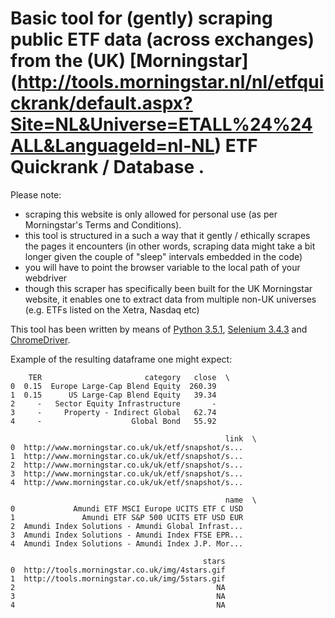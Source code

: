 # Basic tool for (gently) scraping public ETF data (across exchanges) from the (UK) [Morningstar] (http://tools.morningstar.nl/nl/etfquickrank/default.aspx?Site=NL&Universe=ETALL%24%24ALL&LanguageId=nl-NL) ETF Quickrank / Database .

Please note:

- scraping this website is only allowed for personal use (as per Morningstar's Terms and Conditions).
- this tool is structured in a such a way that it gently / ethically scrapes the pages it encounters (in other words, scraping data might take a bit longer given the couple of "sleep" intervals embedded in the code)
- you will have to point the browser variable to the local path of your webdriver
- though this scraper has specifically been built for the UK Morningstar website, it enables one to extract data from multiple non-UK universes (e.g. ETFs listed on the Xetra, Nasdaq etc)

This tool has been written by means of [Python 3.5.1](https://www.python.org/downloads/release/python-351/), [Selenium 3.4.3](https://pypi.python.org/pypi/selenium) and [ChromeDriver](https://sites.google.com/a/chromium.org/chromedriver/).

Example of the resulting dataframe one might expect:

```
    TER                       category   close  \
0  0.15  Europe Large-Cap Blend Equity  260.39
1  0.15      US Large-Cap Blend Equity   39.34
2     -   Sector Equity Infrastructure       -
3     -     Property - Indirect Global   62.74
4     -                    Global Bond   55.92

                                                link  \
0  http://www.morningstar.co.uk/uk/etf/snapshot/s...
1  http://www.morningstar.co.uk/uk/etf/snapshot/s...
2  http://www.morningstar.co.uk/uk/etf/snapshot/s...
3  http://www.morningstar.co.uk/uk/etf/snapshot/s...
4  http://www.morningstar.co.uk/uk/etf/snapshot/s...

                                                name  \
0             Amundi ETF MSCI Europe UCITS ETF C USD
1               Amundi ETF S&P 500 UCITS ETF USD EUR
2  Amundi Index Solutions - Amundi Global Infrast...
3  Amundi Index Solutions - Amundi Index FTSE EPR...
4  Amundi Index Solutions - Amundi Index J.P. Mor...

                                           stars
0  http://tools.morningstar.co.uk/img/4stars.gif
1  http://tools.morningstar.co.uk/img/5stars.gif
2                                             NA
3                                             NA
4                                             NA

```
